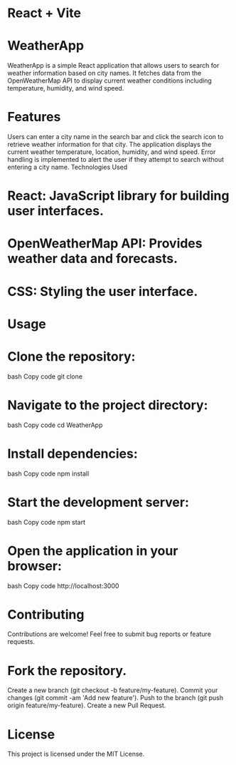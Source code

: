 # React + Vite

# WeatherApp
WeatherApp is a simple React application that allows users to search for weather information based on city names. It fetches data from the OpenWeatherMap API to display current weather conditions including temperature, humidity, and wind speed.

# Features

Users can enter a city name in the search bar and click the search icon to retrieve weather information for that city.
The application displays the current weather temperature, location, humidity, and wind speed.
Error handling is implemented to alert the user if they attempt to search without entering a city name.
Technologies Used

# React: JavaScript library for building user interfaces.
# OpenWeatherMap API: Provides weather data and forecasts.
# CSS: Styling the user interface.

# Usage

# Clone the repository:
bash
Copy code
git clone <repository-url>

# Navigate to the project directory:
bash
Copy code
cd WeatherApp

# Install dependencies:
bash
Copy code
npm install

# Start the development server:
bash
Copy code
npm start

# Open the application in your browser:
bash
Copy code
http://localhost:3000

# Contributing
Contributions are welcome! Feel free to submit bug reports or feature requests.

# Fork the repository.
Create a new branch (git checkout -b feature/my-feature).
Commit your changes (git commit -am 'Add new feature').
Push to the branch (git push origin feature/my-feature).
Create a new Pull Request.

# License
This project is licensed under the MIT License.
